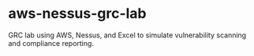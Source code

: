 # aws-nessus-grc-lab
GRC lab using AWS, Nessus, and Excel to simulate vulnerability scanning and compliance reporting.
